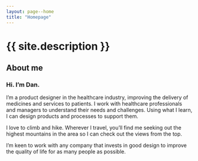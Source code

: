 ```yaml
---
layout: page--home
title: "Homepage"
---
```


# {{ site.description }}

## About me

### Hi. I’m Dan.

I’m a product designer in the healthcare industry, improving the delivery of medicines and services to patients. I work with healthcare professionals and managers to understand their needs and challenges. Using what I learn, I can design products and processes to support them.

I love to climb and hike. Wherever I travel, you’ll find me seeking out the highest mountains in the area so I can check out the views from the top.

I’m keen to work with any company that invests in good design to improve the quality of life for as many people as possible.